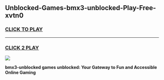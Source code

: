 
## Unblocked-Games-bmx3-unblocked-Play-Free-xvtn0
<h3>
<a href="https://premium76.site?title=bmx3-unblocked&ref=10A">CLICK TO PLAY</a></h3>
<hr>

<h3>
<a href="https://premium76.site?title=bmx3-unblocked&ref=10A">CLICK 2 PLAY</a>
  
</h3>

<a href="https://premium76.site?title=bmx3-unblocked&ref=10A"><img src="https://clearcache.store/games.png"></a>


**bmx3-unblocked games unblocked: Your Gateway to Fun and Accessible Online Gaming**
